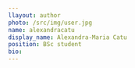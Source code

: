 ```yaml
---
llayout: author
photo: /src/img/user.jpg
name: alexandracatu
display_name: Alexandra-Maria Catu
position: BSc student
bio:
---
```


